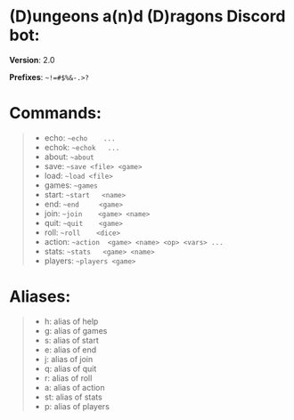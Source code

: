 # (D)ungeons a(n)d (D)ragons Discord bot:

**Version**:   2.0

**Prefixes**:  `~!=#$%&-.>?`

# Commands:

> + echo:		`~echo    ...`
> + echok:		`~echok   ...`
> + about:		`~about`
> + save:		`~save <file> <game>`
> + load:		`~load <file>`
> + games:		`~games`
> + start:		`~start   <name>`
> + end:		`~end     <game>`
> + join:		`~join    <game> <name>`
> + quit:		`~quit    <game>`
> + roll:		`~roll    <dice>`
> + action:		`~action  <game> <name> <op> <vars> ...`
> + stats:		`~stats   <game> <name>`
> + players:	`~players <game>`

# Aliases:

> + h:		alias of help
> + g:		alias of games
> + s:		alias of start
> + e:		alias of end
> + j:		alias of join
> + q:		alias of quit
> + r:		alias of roll
> + a:		alias of action
> + st:		alias of stats
> + p:		alias of players
